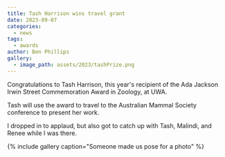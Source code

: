 ```yaml
---
title: Tash Harrison wins travel grant
date: 2023-09-07
categories:
  - news
tags:
  - awards
author: Ben Phillips
gallery:
  - image_path: assets/2023/tashPrize.png
---
```


Congratulations to Tash Harrison, this year's recipient of the Ada Jackson Irwin Street Commemoration Award in Zoology, at UWA.

Tash will use the award to travel to the Australian Mammal Society conference to present her work.

I dropped in to applaud, but also got to catch up with Tash, Malindi, and Renee while I was there.

{% include gallery caption="Someone made us pose for a photo" %}

